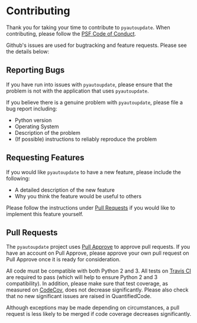 # Contributing
Thank you for taking your time to contribute to `pyautoupdate`. When contributing, please follow the
[PSF Code of Conduct](https://www.python.org/psf/codeofconduct/).

Github's issues are used for bugtracking and feature requests. Please see the details below:

## Reporting Bugs
If you have run into issues with `pyautoupdate`, please ensure that the problem is not with the application
that uses `pyautoupdate`.

If you believe there is a genuine problem with `pyautoupdate`, please file a bug report including:
 - Python version
 - Operating System
 - Description of the problem
 - (If possible) instructions to reliably reproduce the problem

## Requesting Features
If you would like `pyautoupdate` to have a new feature, please include the following:
 - A detailed description of the new feature
 - Why you think the feature would be useful to others

Please follow the instructions under [Pull Requests](#pull-requests) if you would like to implement this feature yourself.

## Pull Requests
The `pyautoupdate` project uses [Pull Approve](https://pullapprove.com/) to approve pull requests. If you have an account on Pull Approve, please approve your own pull request on Pull Approve once it is ready for consideration.

All code must be compatible with both Python 2 and 3. All tests on [Travis CI](https://travis-ci.org/) are required to
pass (which will help to ensure Python 2 and 3 compatibility).
In addition, please make sure that test coverage, as measured on [CodeCov](https://codecov.io/),
does not decrease significantly.
Please also check that no new significant issues are raised in QuantifiedCode.

Although exceptions may be made depending on circumstances, a pull request is less likely to be merged if code coverage
decreases significantly.
